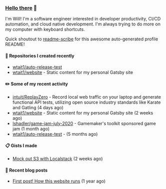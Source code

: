 ### [Hello there](https://www.youtube.com/watch?v=rEq1Z0bjdwc) 🍉

I'm Will! I'm a software engineer interested in developer productivity, CI/CD automation, and cloud native development. I'm always trying to do more on my computer with keyboard shortcuts.

Quick shoutout to [readme-scribe](https://github.com/muesli/readme-scribe) for this awesome auto-generated profile README!

#### 🌱  Repositories I created recently

- [wtait1/auto-release-test](https://github.com/wtait1/auto-release-test)
- [wtait1/website](https://github.com/wtait1/website) - Static content for my personal Gatsby site

#### ✏️  Some of my recent activity

- [intuit/ReplayZero](https://github.com/intuit/ReplayZero) - Record local web traffic on your laptop and generate functional API tests, utilizing open source industry standards like Karate and Gatling (4 days ago)
- [wtait1/website](https://github.com/wtait1/website) - Static content for my personal Gatsby site (2 weeks ago)
- [lshadler/game-jam-july-2020](https://github.com/lshadler/game-jam-july-2020) - Gamemaker&#39;s toolkit sponsored game jam (1 month ago)
- [wtait1/auto-release-test](https://github.com/wtait1/auto-release-test) -  (5 months ago)

#### 📋  Gists I made

- [Mock out S3 with Localstack](https://gist.github.com/e1500652435fe7a192e4592e120d9ce9) (2 weeks ago)

#### 📣  Recent blog posts

- [First post! How this website runs](https://wtait.me/posts/1/) (1 year ago)

